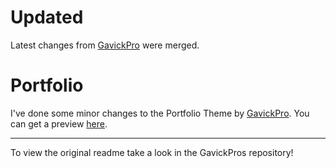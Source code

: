 # Updated

Latest changes from [GavickPro](http://www.gavick.com/) were merged.

# Portfolio

I've done some minor changes to the Portfolio Theme by [GavickPro](http://www.gavick.com/). You can get a preview [here](http://nilskuhnert.de).

------------------------------------------------------

To view the original readme take a look in the GavickPros repository!
